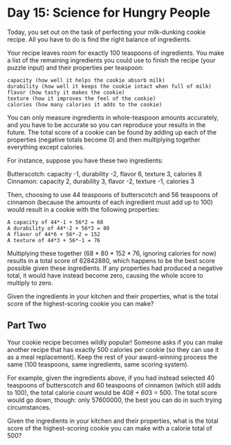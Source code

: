 # Day 15: Science for Hungry People

Today, you set out on the task of perfecting your milk-dunking cookie recipe. All you have to do is find the right balance of ingredients.

Your recipe leaves room for exactly 100 teaspoons of ingredients. You make a list of the remaining ingredients you could use to finish the recipe (your puzzle input) and their properties per teaspoon:

    capacity (how well it helps the cookie absorb milk)
    durability (how well it keeps the cookie intact when full of milk)
    flavor (how tasty it makes the cookie)
    texture (how it improves the feel of the cookie)
    calories (how many calories it adds to the cookie)

You can only measure ingredients in whole-teaspoon amounts accurately, and you have to be accurate so you can reproduce your results in the future. The total score of a cookie can be found by adding up each of the properties (negative totals become 0) and then multiplying together everything except calories.

For instance, suppose you have these two ingredients:

Butterscotch: capacity -1, durability -2, flavor 6, texture 3, calories 8
Cinnamon: capacity 2, durability 3, flavor -2, texture -1, calories 3

Then, choosing to use 44 teaspoons of butterscotch and 56 teaspoons of cinnamon (because the amounts of each ingredient must add up to 100) would result in a cookie with the following properties:

    A capacity of 44*-1 + 56*2 = 68
    A durability of 44*-2 + 56*3 = 80
    A flavor of 44*6 + 56*-2 = 152
    A texture of 44*3 + 56*-1 = 76

Multiplying these together (68 * 80 * 152 * 76, ignoring calories for now) results in a total score of 62842880, which happens to be the best score possible given these ingredients. If any properties had produced a negative total, it would have instead become zero, causing the whole score to multiply to zero.

Given the ingredients in your kitchen and their properties, what is the total score of the highest-scoring cookie you can make?

## Part Two

Your cookie recipe becomes wildly popular! Someone asks if you can make another recipe that has exactly 500 calories per cookie (so they can use it as a meal replacement). Keep the rest of your award-winning process the same (100 teaspoons, same ingredients, same scoring system).

For example, given the ingredients above, if you had instead selected 40 teaspoons of butterscotch and 60 teaspoons of cinnamon (which still adds to 100), the total calorie count would be 40*8 + 60*3 = 500. The total score would go down, though: only 57600000, the best you can do in such trying circumstances.

Given the ingredients in your kitchen and their properties, what is the total score of the highest-scoring cookie you can make with a calorie total of 500?